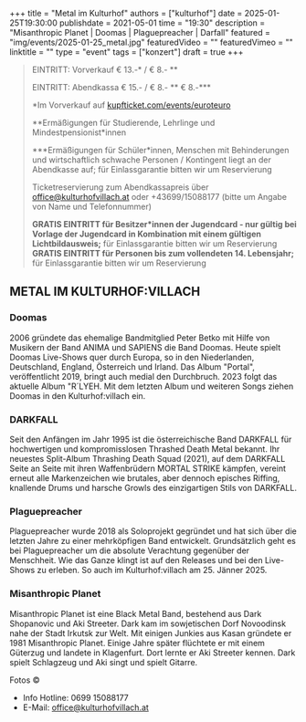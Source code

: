 +++
title = "Metal im Kulturhof"
authors = ["kulturhof"]
date = 2025-01-25T19:30:00
publishdate = 2021-05-01
time = "19:30"
description = "Misanthropic Planet | Doomas | Plaguepreacher | Darfall"
featured = "img/events/2025-01-25_metal.jpg"
featuredVideo = ""
featuredVimeo = ""
linktitle = ""
type = "event"
tags = ["konzert"]
draft = true
+++

> EINTRITT: Vorverkauf € 13.-\* / € 8.- \*\*
> 
> EINTRITT: Abendkassa € 15.- / € 8.- \*\* € 8.-\*\*\*
>
> \*Im Vorverkauf auf [kupfticket.com/events/euroteuro](https://kupfticket.com/events/euroteuro)
>
> \*\*Ermäßigungen für Studierende, Lehrlinge und Mindestpensionist\*innen
> 
> \*\*\*Ermäßigungen für Schüler\*innen, Menschen mit Behinderungen und wirtschaftlich schwache Personen / Kontingent liegt an der Abendkasse auf; für Einlassgarantie bitten wir um Reservierung
>
> Ticketreservierung zum Abendkassapreis über office@kulturhofvillach.at oder +43699/15088177 (bitte um Angabe von Name und Telefonnummer) 
>
> **GRATIS EINTRITT für Besitzer\*innen der Jugendcard - nur gültig bei Vorlage der Jugendcard in Kombination mit einem gültigen Lichtbildausweis;** für Einlassgarantie bitten wir um Reservierung
> **GRATIS EINTRITT für Personen bis zum vollendeten 14. Lebensjahr;** für Einlassgarantie bitten wir um Reservierung

## METAL IM KULTURHOF:VILLACH

### Doomas
2006 gründete das ehemalige Bandmitglied Peter Betko mit Hilfe von Musikern der Band ANIMA und SAPIENS die Band Doomas. Heute spielt Doomas Live-Shows quer durch Europa, so in den Niederlanden, Deutschland, England, Österreich und Irland. Das Album "Portal", veröffentlicht 2019, bringt auch medial den Durchbruch. 2023 folgt das aktuelle Album "R´LYEH. Mit dem letzten Album und weiteren Songs ziehen Doomas in den Kulturhof:villach ein.

### DARKFALL
Seit den Anfängen im Jahr 1995 ist die österreichische Band DARKFALL für hochwertigen und kompromisslosen Thrashed Death Metal bekannt. Ihr neuestes Split-Album Thrashing Death Squad (2021), auf dem DARKFALL Seite an Seite mit ihren Waffenbrüdern MORTAL STRIKE kämpfen, vereint erneut alle Markenzeichen wie brutales, aber dennoch episches Riffing, knallende Drums und harsche Growls des einzigartigen Stils von DARKFALL.

### Plaguepreacher
Plaguepreacher wurde 2018 als Soloprojekt gegründet und hat sich über die letzten Jahre zu einer mehrköpfigen Band entwickelt. Grundsätzlich geht es bei Plaguepreacher um die absolute Verachtung gegenüber der Menschheit. Wie das Ganze klingt ist auf den Releases und bei den Live-Shows zu erleben. So auch im Kulturhof:villach am 25. Jänner 2025.

### Misanthropic Planet
Misanthropic Planet ist eine Black Metal Band, bestehend aus Dark Shopanovic und Aki Streeter. Dark kam im sowjetischen Dorf Novoodinsk nahe der Stadt Irkutsk zur Welt. Mit einigen Junkies aus Kasan gründete er 1981 Misanthropic Planet.  Einige Jahre später flüchtete er mit einem Güterzug und landete in Klagenfurt. Dort lernte er Aki Streeter kennen. Dark spielt Schlagzeug und Aki singt und spielt Gitarre.

Fotos © 


- Info Hotline: 0699 15088177 
- E-Mail: office@kulturhofvillach.at
